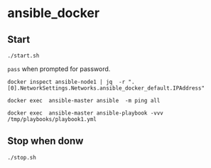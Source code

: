 # ansible_docker

## Start
```
./start.sh
```

```pass``` when prompted for password.

```
docker inspect ansible-node1 | jq  -r ".[0].NetworkSettings.Networks.ansible_docker_default.IPAddress"

docker exec  ansible-master ansible  -m ping all

docker exec  ansible-master ansible-playbook -vvv  /tmp/playbooks/playbook1.yml
```
## Stop when donw

```
./stop.sh
```